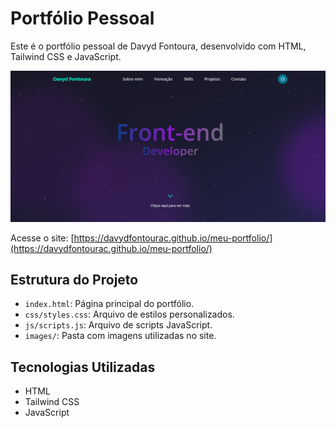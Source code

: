 # Portfólio Pessoal

Este é o portfólio pessoal de Davyd Fontoura, desenvolvido com HTML, Tailwind CSS e JavaScript.

[![Screenshot do site](/images/portfolio.png)](https://davydfontourac.github.io/meu-portfolio/)

Acesse o site: [https://davydfontourac.github.io/meu-portfolio/](https://davydfontourac.github.io/meu-portfolio/)


## Estrutura do Projeto
- `index.html`: Página principal do portfólio.
- `css/styles.css`: Arquivo de estilos personalizados.
- `js/scripts.js`: Arquivo de scripts JavaScript.
- `images/`: Pasta com imagens utilizadas no site.

## Tecnologias Utilizadas
- HTML
- Tailwind CSS
- JavaScript
